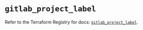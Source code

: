 # `gitlab_project_label`

Refer to the Terraform Registry for docs: [`gitlab_project_label`](https://registry.terraform.io/providers/gitlabhq/gitlab/17.7.0/docs/resources/project_label).
